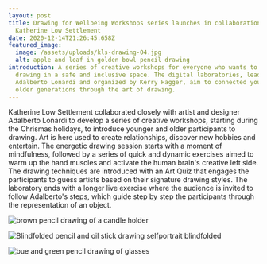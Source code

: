 ```yaml
---
layout: post
title: Drawing for Wellbeing Workshops series launches in collaboration with
  Katherine Low Settlement
date: 2020-12-14T21:26:45.658Z
featured_image:
  image: /assets/uploads/kls-drawing-04.jpg
  alt: apple and leaf in golden bowl pencil drawing
introduction: A series of creative workshops for everyone who wants to practice
  drawing in a safe and inclusive space. The digital laboratories, lead by
  Adalberto Lonardi and organized by Kerry Hagger, aim to connected young and
  older generations through the art of drawing.
---
```

Katherine Low Settlement collaborated closely with artist and designer Adalberto Lonardi to develop a series of creative workshops, starting during the Chrismas holidays, to introduce younger and older participants to drawing. Art is here used to create relationships, discover new hobbies and entertain. The energetic drawing session starts with a moment of mindfulness, followed by a series of quick and dynamic exercises aimed to warm up the hand muscles and activate the human brain's creative left side. The drawing techniques are introduced with an Art Quiz that engages the participants to guess artists based on their signature drawing styles. The laboratory ends with a longer live exercise where the audience is invited to follow Adalberto's steps, which guide step by step the participants through the representation of an object.

![brown pencil drawing of a candle holder](/assets/uploads/drawing4.jpg "Drawing for Wellbeing - Pencil drawing of a candle holder")

![Blindfolded pencil and oil stick drawing selfportrait blindfolded](/assets/uploads/drawing.jpg "Drawing for Wellbeing - Blindfolded pencil and oil stick selfportrait ")

![bue and green pencil drawing of glasses](/assets/uploads/kls_drawing "Drawing for Wellbeing - Pencil drawing of glasses")